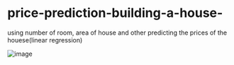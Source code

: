 # price-prediction-building-a-house-
using number of room, area of house and other predicting the prices of the houese(linear regression)

![image](https://github.com/user-attachments/assets/bc61d88a-ffad-4308-8078-886b02bce087)

